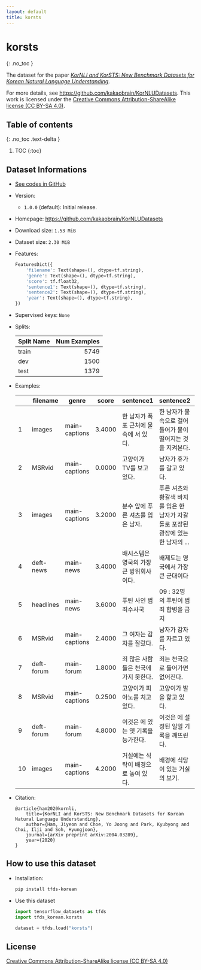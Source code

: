 ```yaml
---
layout: default
title: korsts
---
```


# korsts
{: .no_toc }

The dataset for the paper [_KorNLI and KorSTS: New Benchmark Datasets for Korean Natural Language Understanding_](https://arxiv.org/abs/2004.03289).

For more details, see <https://github.com/kakaobrain/KorNLUDatasets>.
This work is licensed under the [Creative Commons Attribution-ShareAlike license (CC BY-SA 4.0)](https://creativecommons.org/licenses/by-sa/4.0/).

## Table of contents
{: .no_toc .text-delta }

1. TOC
{:toc}

## Dataset Informations

* [See codes in GitHub](https://github.com/jeongukjae/tfds-korean/blob/main/tfds_korean/korsts/korsts.py)
* Version:
  * `1.0.0` (default): Initial release.
* Homepage: <https://github.com/kakaobrain/KorNLUDatasets>
* Download size: `1.53 MiB`
* Dataset size: `2.30 MiB`
* Features:

  ```python
  FeaturesDict({
      'filename': Text(shape=(), dtype=tf.string),
      'genre': Text(shape=(), dtype=tf.string),
      'score': tf.float32,
      'sentence1': Text(shape=(), dtype=tf.string),
      'sentence2': Text(shape=(), dtype=tf.string),
      'year': Text(shape=(), dtype=tf.string),
  })
  ```

* Supervised keys: `None`
* Splits:

  | Split Name | Num Examples        |
  |------------|--------------------:|
  |train  |5749|
  |dev  |1500|
  |test  |1379|

* Examples:

  | |filename|genre|score|sentence1|sentence2|year|
  |---|---|---|---|---|---|---|
  |1|images|main-captions|3.4000|한 남자가 폭포 근처에 물속에 서 있다.|한 남자가 물속으로 걸어 들어가 물이 떨어지는 것을 지켜본다.|2015|
  |2|MSRvid|main-captions|0.0000|고양이가 TV를 보고 있다.|남자가 휴가를 갈고 있다.|2012test|
  |3|images|main-captions|3.2000|분수 앞에 푸른 셔츠를 입은 남자.|푸른 셔츠와 황갈색 바지를 입은 한 남자가 자갈 돌로 포장된 광장에 있는 한 남자의 ...|2014|
  |4|deft-news|main-news|3.4000|배시스템은 영국의 가장 큰 방위회사이다.|배제도는 영국에서 가장 큰 군대이다|2014|
  |5|headlines|main-news|3.6000|푸틴 사인 범죄수사국|09 : 32명의 푸틴이 범죄 합병을 금지|2015|
  |6|MSRvid|main-captions|2.4000|그 여자는 감자를 잘랐다.|남자가 감자를 자르고 있다.|2012test|
  |7|deft-forum|main-forum|1.8000|죄 많은 사람들은 천국에 가지 못한다.|죄는 천국으로 들어가면 없어진다.|2014|
  |8|MSRvid|main-captions|0.2500|고양이가 피아노를 치고 있다.|고양이가 발을 핥고 있다.|2012train|
  |9|deft-forum|main-forum|4.8000|이것은 에 있는 옛 기록을 능가한다.|이것은 에 설정된 일일 기록을 깨뜨린다.|2014|
  |10|images|main-captions|4.2000|거실에는 식탁이 배경으로 놓여 있다.|배경에 식당이 있는 거실의 보기.|2014|

* Citation:

  ```text
  @article{ham2020kornli,
      title={KorNLI and KorSTS: New Benchmark Datasets for Korean Natural Language Understanding},
      author={Ham, Jiyeon and Choe, Yo Joong and Park, Kyubyong and Choi, Ilji and Soh, Hyungjoon},
      journal={arXiv preprint arXiv:2004.03289},
      year={2020}
  }
  ```

## How to use this dataset

* Installation:

  ```sh
  pip install tfds-korean
  ```

* Use this dataset

  ```python
  import tensorflow_datasets as tfds
  import tfds_korean.korsts

  dataset = tfds.load("korsts")
  ```

## License

[Creative Commons Attribution-ShareAlike license (CC BY-SA 4.0)](https://creativecommons.org/licenses/by-sa/4.0/)
